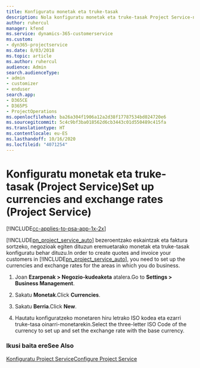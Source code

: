```yaml
---
title: Konfiguratu monetak eta truke-tasak
description: Nola konfiguratu monetak eta truke-tasak Project Service-n
author: ruhercul
manager: kfend
ms.service: dynamics-365-customerservice
ms.custom:
- dyn365-projectservice
ms.date: 8/03/2018
ms.topic: article
ms.author: ruhercul
audience: Admin
search.audienceType:
- admin
- customizer
- enduser
search.app:
- D365CE
- D365PS
- ProjectOperations
ms.openlocfilehash: ba26a304f1906a12a2d38f17787534bd024720e6
ms.sourcegitcommit: 5c4c9bf3ba018562d6cb3443c01d550489c415fa
ms.translationtype: HT
ms.contentlocale: eu-ES
ms.lasthandoff: 10/16/2020
ms.locfileid: "4071254"
---
```

# <a name="set-up-currencies-and-exchange-rates-project-service"></a><span data-ttu-id="5fda3-103">Konfiguratu monetak eta truke-tasak (Project Service)</span><span class="sxs-lookup"><span data-stu-id="5fda3-103">Set up currencies and exchange rates (Project Service)</span></span>

[!INCLUDE[cc-applies-to-psa-app-1x-2x](../includes/cc-applies-to-psa-app-1x-2x.md)]

<span data-ttu-id="5fda3-104">[!INCLUDE[pn_project_service_auto](../includes/pn-project-service-auto.md)] bezeroentzako eskaintzak eta faktura sortzeko, negozioak egiten dituzun eremuetarako monetak eta truke-tasak konfiguratu behar dituzu.</span><span class="sxs-lookup"><span data-stu-id="5fda3-104">In order to create quotes and invoice your customers in [!INCLUDE[pn_project_service_auto](../includes/pn-project-service-auto.md)], you need to set up the currencies and exchange rates for the areas in which you do business.</span></span>  
  
1.  <span data-ttu-id="5fda3-105">Joan **Ezarpenak > Negozio-kudeaketa** atalera.</span><span class="sxs-lookup"><span data-stu-id="5fda3-105">Go to **Settings > Business Management**.</span></span>  
  
2.  <span data-ttu-id="5fda3-106">Sakatu **Monetak**.</span><span class="sxs-lookup"><span data-stu-id="5fda3-106">Click **Currencies**.</span></span>  
  
3.  <span data-ttu-id="5fda3-107">Sakatu **Berria**.</span><span class="sxs-lookup"><span data-stu-id="5fda3-107">Click **New**.</span></span>  
  
4.  <span data-ttu-id="5fda3-108">Hautatu konfiguratzeko monetaren hiru letrako ISO kodea eta ezarri truke-tasa oinarri-monetarekin.</span><span class="sxs-lookup"><span data-stu-id="5fda3-108">Select the three-letter ISO Code of the currency to set up and set the exchange rate with the base currency.</span></span>  
  
### <a name="see-also"></a><span data-ttu-id="5fda3-109">Ikusi baita ere</span><span class="sxs-lookup"><span data-stu-id="5fda3-109">See Also</span></span>  
 [<span data-ttu-id="5fda3-110">Konfiguratu Project Service</span><span class="sxs-lookup"><span data-stu-id="5fda3-110">Configure Project Service</span></span>](../psa/configure.md)
